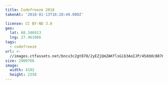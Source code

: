 ```yaml
---
title: Codefreeze 2018
takenAt: '2018-01-13T16:28:49.000Z'

license: CC BY-ND 3.0
geo:
  lat: 68.346913
  lng: 27.461966
tags:
  - codefreeze
url: >-
  //images.ctfassets.net/bncv3c2gt878/2yEZjQmZAKflsGib3AoIJP/45dddc8876e909bf220559f57d436d6e/codefreeze-2018_39801786991_o
size: 2900766
image:
  width: 4192
  height: 2358
---
```

